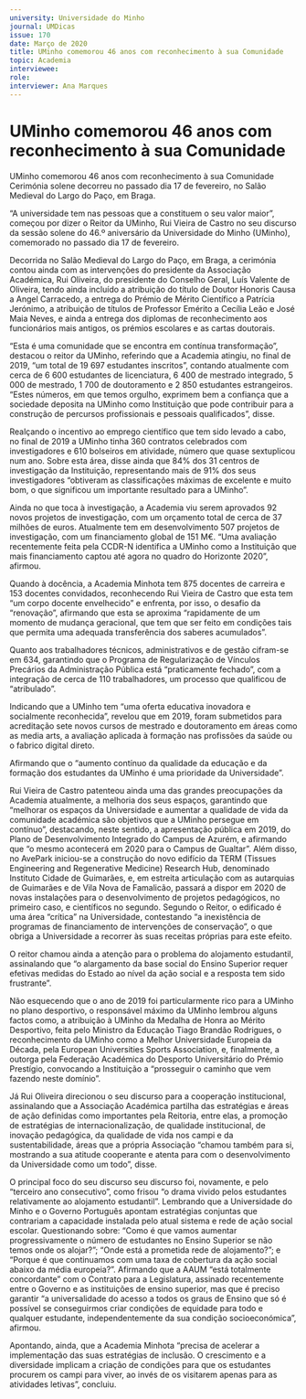 ```yaml
---
university: Universidade do Minho
journal: UMDicas 
issue: 170
date: Março de 2020
title: UMinho comemorou 46 anos com reconhecimento à sua Comunidade
topic: Academia
interviewee: 
role: 
interviewer: Ana Marques
---
```



# UMinho comemorou 46 anos com reconhecimento à sua Comunidade

UMinho comemorou 46 anos com reconhecimento à sua Comunidade Cerimónia solene decorreu no passado dia 17 de fevereiro, no Salão Medieval do Largo do Paço, em Braga.

“A universidade tem nas pessoas que a constituem o seu valor maior”, começou por dizer o Reitor da UMinho, Rui Vieira de Castro no seu discurso da sessão solene do 46.º aniversário da Universidade do Minho (UMinho), comemorado no passado dia 17 de fevereiro.

Decorrida no Salão Medieval do Largo do Paço, em Braga, a cerimónia contou ainda com as intervenções do presidente da Associação Académica, Rui Oliveira, do presidente do Conselho Geral, Luís Valente de Oliveira, tendo ainda incluído a atribuição do título de Doutor Honoris Causa a Angel Carracedo, a entrega do Prémio de Mérito Científico a Patrícia Jerónimo, a atribuição de títulos de Professor Emérito a Cecília Leão e José Maia Neves, e ainda a entrega dos diplomas de reconhecimento aos funcionários mais antigos, os prémios escolares e as cartas doutorais.

“Esta é uma comunidade que se encontra em contínua transformação”, destacou o reitor da UMinho, referindo que a Academia atingiu, no final de 2019, “um total de 19 697 estudantes inscritos”, contando atualmente com cerca de 6 600 estudantes de licenciatura, 6 400 de mestrado integrado, 5 000 de mestrado, 1 700 de doutoramento e 2 850 estudantes estrangeiros. “Estes números, em que temos orgulho, exprimem bem a confiança que a sociedade deposita na UMinho como Instituição que pode contribuir para a construção de percursos profissionais e pessoais qualificados”, disse.

Realçando o incentivo ao emprego científico que tem sido levado a cabo, no final de 2019 a UMinho tinha 360 contratos celebrados com investigadores e 610 bolseiros em atividade, número que quase sextuplicou num ano. Sobre esta área, disse ainda que 84% dos 31 centros de investigação da Instituição, representando mais de 91% dos seus investigadores “obtiveram as classificações máximas de excelente e muito bom, o que significou um importante resultado para a UMinho”.

Ainda no que toca à investigação, a Academia viu serem aprovados 92 novos projetos de investigação, com um orçamento total de cerca de 37 milhões de euros. Atualmente tem em desenvolvimento 507 projetos de investigação, com um financiamento global de 151 M€. “Uma avaliação recentemente feita pela CCDR-N identifica a UMinho como a Instituição que mais financiamento captou até agora no quadro do Horizonte 2020”, afirmou.

Quando à docência, a Academia Minhota tem 875 docentes de carreira e 153 docentes convidados, reconhecendo Rui Vieira de Castro que esta tem “um corpo docente envelhecido” e enfrenta, por isso, o desafio da “renovação”, afirmando que esta se aproxima “rapidamente de um momento de mudança geracional, que tem que ser feito em condições tais que permita uma adequada transferência dos saberes acumulados”.

Quanto aos trabalhadores técnicos, administrativos e de gestão cifram-se em 634, garantindo que o Programa de Regularização de Vínculos Precários da Administração Pública está “praticamente fechado”, com a integração de cerca de 110 trabalhadores, um processo que qualificou de “atribulado”.

Indicando que a UMinho tem “uma oferta educativa inovadora e socialmente reconhecida”, revelou que em 2019, foram submetidos para acreditação sete novos cursos de mestrado e doutoramento em áreas como as media arts, a avaliação aplicada à formação nas profissões da saúde ou o fabrico digital direto.

Afirmando que o “aumento contínuo da qualidade da educação e da formação dos estudantes da UMinho é uma prioridade da Universidade”.

Rui Vieira de Castro patenteou ainda uma das grandes preocupações da Academia atualmente, a melhoria dos seus espaços, garantindo que “melhorar os espaços da Universidade e aumentar a qualidade de vida da comunidade académica são objetivos que a UMinho persegue em contínuo”, destacando, neste sentido, a apresentação pública em 2019, do Plano de Desenvolvimento Integrado do Campus de Azurém, e afirmando que “o mesmo acontecerá em 2020 para o Campus de Gualtar”. Além disso, no AvePark iniciou-se a construção do novo edifício da TERM (Tissues Engineering and Regenerative Medicine) Research Hub, denominado Instituto Cidade de Guimarães, e, em estreita articulação com as autarquias de Guimarães e de Vila Nova de Famalicão, passará a dispor em 2020 de novas instalações para o desenvolvimento de projetos pedagógicos, no primeiro caso, e científicos no segundo. Segundo o Reitor, o edificado é uma área “crítica” na Universidade, contestando “a inexistência de programas de financiamento de intervenções de conservação”, o que obriga a Universidade a recorrer às suas receitas próprias para este efeito.

O reitor chamou ainda a atenção para o problema do alojamento estudantil, assinalando que “o alargamento da base social do Ensino Superior requer efetivas medidas do Estado ao nível da ação social e a resposta tem sido frustrante”.

Não esquecendo que o ano de 2019 foi particularmente rico para a UMinho no plano desportivo, o responsável máximo da UMinho lembrou alguns factos como, a atribuição à UMinho da Medalha de Honra ao Mérito Desportivo, feita pelo Ministro da Educação Tiago Brandão Rodrigues, o reconhecimento da UMinho como a Melhor Universidade Europeia da Década, pela European Universities Sports Association, e, finalmente, a outorga pela Federação Académica do Desporto Universitário do Prémio Prestígio, convocando a Instituição a “prosseguir o caminho que vem fazendo neste domínio”.

Já Rui Oliveira direcionou o seu discurso para a cooperação institucional, assinalando que a Associação Académica partilha das estratégias e áreas de ação definidas como importantes pela Reitoria, entre elas, a promoção de estratégias de internacionalização, de qualidade institucional, de inovação pedagógica, da qualidade de vida nos campi e da sustentabilidade, áreas que a própria Associação “chamou também para si, mostrando a sua atitude cooperante e atenta para com o desenvolvimento da Universidade como um todo”, disse.

O principal foco do seu discurso seu discurso foi, novamente, e pelo “terceiro ano consecutivo”, como frisou “o drama vivido pelos estudantes relativamente ao alojamento estudantil”. Lembrando que a Universidade do Minho e o Governo Português apontam estratégias conjuntas que contrariam a capacidade instalada pelo atual sistema e rede de ação social escolar. Questionando sobre: “Como é que vamos aumentar progressivamente o número de estudantes no Ensino Superior se não temos onde os alojar?”; “Onde está a prometida rede de alojamento?”; e “Porque é que continuamos com uma taxa de cobertura da ação social abaixo da média europeia?”. Afirmando que a AAUM “está totalmente concordante” com o Contrato para a Legislatura, assinado recentemente entre o Governo e as instituições de ensino superior, mas que é preciso garantir “a universalidade do acesso a todos os graus de Ensino que só é possível se conseguirmos criar condições de equidade para todo e qualquer estudante, independentemente da sua condição socioeconómica”, afirmou.

Apontando, ainda, que a Academia Minhota “precisa de acelerar a implementação das suas estratégias de inclusão. O crescimento e a diversidade implicam a criação de condições para que os estudantes procurem os campi para viver, ao invés de os visitarem apenas para as atividades letivas”, concluiu.

